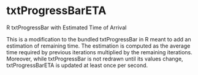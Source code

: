 # txtProgressBarETA
R txtProgressBar with Estimated Time of Arrival

This is a modification to the bundled txtProgressBar in R meant to add an estimation of remaining time. The estimation is computed as the average time required by previous iterations multiplied by the remaining iterations. Moreover, while txtProgressBar is not redrawn until its values change, txtProgressBarETA is updated at least once per second.
